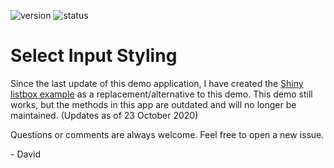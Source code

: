 <!-- badges: start -->
![version](https://img.shields.io/badge/dynamic/json?color=%22dd77&label=version&query=version&url=https%3A%2F%2Fraw.githubusercontent.com%2Fdavidruvolo51%2FshinyAppTutorials%2Fmain%2Fselect_input_styling%2Fpackage.json)
![status](https://img.shields.io/badge/dynamic/json?color=%3772FF&label=status&query=status&url=https%3A%2F%2Fraw.githubusercontent.com%2Fdavidruvolo51%2FshinyAppTutorials%2Fmain%2Fselect_input_styling%2Fpackage.json)
<!-- badges: end -->

# Select Input Styling

Since the last update of this demo application, I have created the [Shiny listbox example](https://github.com/davidruvolo51/shinyAppTutorials/tree/prod/shiny-listbox) as a replacement/alternative to this demo. This demo still works, but the methods in this app are outdated and will no longer be maintained. (Updates as of 23 October 2020)

Questions or comments are always welcome. Feel free to open a new issue.

\- David
